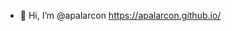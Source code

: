 - 👋 Hi, I’m @apalarcon
https://apalarcon.github.io/
<!---
apalarcon/apalarcon is a ✨ special ✨ repository because its `README.md` (this file) appears on your GitHub profile.
You can click the Preview link to take a look at your changes.
--->
